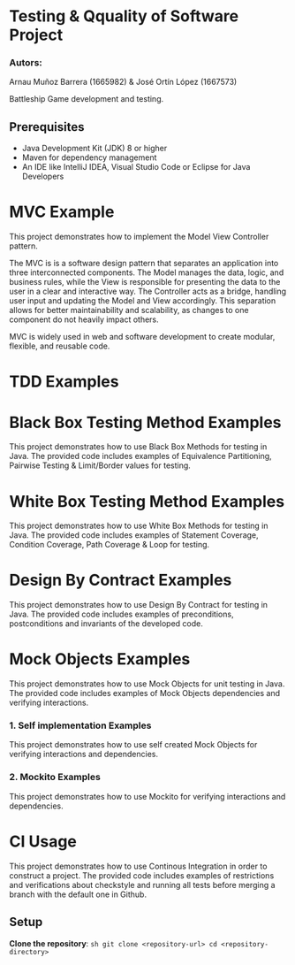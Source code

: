 ﻿# Testing & Qquality of Software Project
### Autors: 
Arnau Muñoz Barrera (1665982) &
José Ortín López (1667573)

Battleship Game development and testing.

## Prerequisites
- Java Development Kit (JDK) 8 or higher
- Maven for dependency management
- An IDE like IntelliJ IDEA, Visual Studio Code or Eclipse for Java Developers

# MVC Example
This project demonstrates how to implement the Model View Controller pattern.

The MVC is is a software design pattern that separates an application into three interconnected components. 
The Model manages the data, logic, and business rules, while the View is responsible for presenting the data to the user in a clear and interactive way. 
The Controller acts as a bridge, handling user input and updating the Model and View accordingly. 
This separation allows for better maintainability and scalability, as changes to one component do not heavily impact others. 

MVC is widely used in web and software development to create modular, flexible, and reusable code.

# TDD Examples

# Black Box Testing Method Examples
This project demonstrates how to use Black Box Methods for testing in Java. 
The provided code includes examples of Equivalence Partitioning, Pairwise Testing & Limit/Border values for testing.

# White Box Testing Method Examples
This project demonstrates how to use White Box Methods for testing in Java. 
The provided code includes examples of Statement Coverage, Condition Coverage, Path Coverage & Loop for testing.

# Design By Contract Examples
This project demonstrates how to use Design By Contract for testing in Java. 
The provided code includes examples of preconditions, postconditions and invariants of the developed code.

# Mock Objects Examples
This project demonstrates how to use Mock Objects for unit testing in Java. 
The provided code includes examples of Mock Objects dependencies and verifying interactions.

### 1. Self implementation Examples
This project demonstrates how to use self created Mock Objects for verifying interactions and dependencies.

### 2. Mockito Examples
This project demonstrates how to use Mockito for verifying interactions and dependencies.

# CI Usage 
This project demonstrates how to use Continous Integration in order to construct a project. 
The provided code includes examples of restrictions and verifications about checkstyle and 
running all tests before merging a branch with the default one in Github.

## Setup

**Clone the repository**:
    ```sh
    git clone <repository-url>
    cd <repository-directory>
    ```
